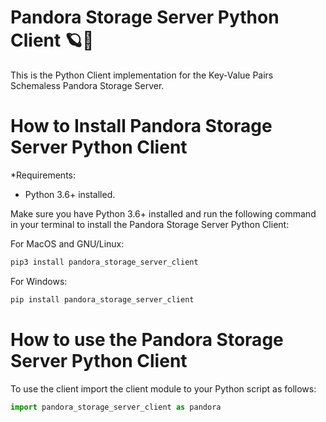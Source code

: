 # Pandora Storage Server Python Client 🪐🐍

This is the Python Client implementation for the Key-Value Pairs Schemaless Pandora Storage Server.

How to Install Pandora Storage Server Python Client
==========

*Requirements: 
- Python 3.6+ installed.

Make sure you have Python 3.6+ installed and run the following command in your terminal to install the Pandora Storage Server Python Client:

For MacOS and GNU/Linux:

```python
pip3 install pandora_storage_server_client
```

For Windows:

```python
pip install pandora_storage_server_client
```

How to use the Pandora Storage Server Python Client
==========

To use the client import the client module to your Python script as follows:

```python
import pandora_storage_server_client as pandora
```